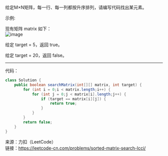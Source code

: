给定M×N矩阵，每一行、每一列都按升序排列，请编写代码找出某元素。                           

示例:                       

现有矩阵 matrix 如下：                    
![image](https://user-images.githubusercontent.com/56785086/156108729-017f55bd-dfe1-423c-bc98-88d91c5c34d1.png)


给定 target = 5，返回 true。                            

给定 target = 20，返回 false。

****

代码：
```java
class Solution {
    public boolean searchMatrix(int[][] matrix, int target) {
        for (int i = 0;i < matrix.length;i++) {
            for (int j = 0;j < matrix[i].length;j++) {
                if (target == matrix[i][j]) {
                    return true;
                }
            }
        }
        return false;
    }
}
```



来源：力扣（LeetCode）                                             
链接：https://leetcode-cn.com/problems/sorted-matrix-search-lcci/
